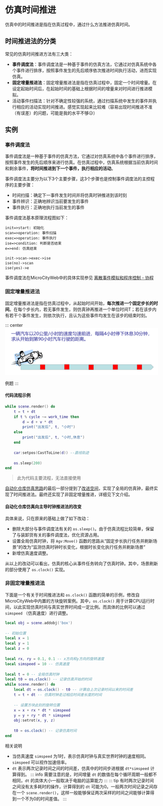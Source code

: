 # 仿真时间推进
仿真中的时间推进是指在仿真过程中，通过什么方法推进仿真时间。

## 时间推进法的分类
常见的仿真时间推进方法有三大类：
* **事件调度法**：事件调度法是一种基于事件的仿真方法，它通过对仿真系统中各个事件进行排序，按照事件发生的先后顺序依次推进时间执行活动，进而实现仿真。
* **固定增量推进法**：固定增量推进法是指在仿真过程中，固定一个时间增量。在设定起始时间后，在起始时间的基础上根据时间的增量来对时间进行推进模拟。
* 活动事件扫描法：针对不确定性较强的系统，通过扫描系统中发生的事件并执行相应的活动实现时间推进。感觉实现起来比较难（容易出现时间推进不准（有误差）的问题，可能是我的水平不够😥）

## 实例
### 事件调度法
事件调度法是一种基于事件的仿真方法，它通过对仿真系统中各个事件进行排序，按照事件发生的先后顺序来进行仿真。在仿真过程中，仿真系统根据当前仿真时间和剩余事件，**将时间推进到下一个事件，执行相应的活动**。

事件调度法主要分为以下3个主要步骤，这3个步骤也是控制事件调度法的主控程序的主要步骤：
* 时间扫描：确定下一事件发生时间并将仿真时钟推进到该时刻
* 事件辨识：正确地辨识当前要发生的事件
* 事件执行：正确地执行当前发生的事件

事件调度法基本原理流程图如下：

```flow
init=>start: 初始化
scan=>operation: 事件扫描
exec=>operation: 事件执行
ise=>condition: 判断是否结束
e=>end: 仿真结束

init->scan->exec->ise
ise(no)->scan
ise(yes)->e
```

事件调度法在MicroCityWeb中的具体实现参见 [离散事件模拟和程序控制 - 协程](./event-scheduling.md)

### 固定增量推进法
固定增量推进法是指在仿真过程中，从起始时间开始，**每次推进一个固定步长的时间**。在每个步长内，若无事件发生，则仿真钟再推进一个单位时间T；若在该步内有若干个事件发生，则依次执行，且认为这些事件均发生在该步的结束时刻。

::: center
![固定增量推进法](../images/note/fixed_increment_advance.png)

例题
:::

#### 代码流程示例
```lua
while scene.render() do
    t = t + dt
    if t % cycle ~= work_time then
        d = d + v * dt
        print("出发后", t, "小时")
    else
        print("出发后", t, "小时,休息")
    end

    car:setpos(CastToLine(d)) --直线轨迹

    os.sleep(200)
end
```
> 此为代码主要流程，无法直接使用

[自动化仓库仿真思路](./warehouse-simulation.md)的最后一部分提到了[改进空间](./warehouse-simulation.md#改进空间)，实现了全局的仿真钟，最终实现了时间推进法。最终还实现了非固定增量推进，详细见下文介绍。

#### 自动化仓库仿真向主导时钟推进法的改变
具体来说，只在原来的基础上做了如下改动：
* 删除大部分与事件调度法有关的 `os.sleep()`。由于仿真流程比较简单，保留了与装卸货有关的事件调度法，优化资源占用。
* 设置全局仿真时钟，将 `Agv:Move()` 函数的思路从“固定步长执行任务并刷新场景”的改为“监测仿真时钟时长变化，根据时长变化执行任务并刷新场景”
* 新增仿真速度调整。

从以上的改动可以看出，仿真的核心从事件任务转向了仿真时钟。其中，场景刷新的部分使用了 `os.clock()` 实现。

### 非固定增量推进法

下面是一个有关于时间推进法和 `os.clock()` 函数的简单的示例，修改自MicroCityWeb中内置的方块旋转案例。其中，`os.clock()` 用于计算CPU运行时间，以此实现仿真时间与真实世界时间成一定比例。而具体的比例可以通过 `simspeed` （仿真速度）进行调整。

```lua
local obj = scene.addobj('box')

-- 初始位置
local x = 1
local y = 1
local z = 0

local rx, ry = 0.1, 0.1 -- x方向和y方向的旋转速度
local simspeed = 10 -- 仿真速度

local t = 0 -- 全局仿真时钟
local t0 = os.clock() -- 记录仿真开始的时间
while scene.render() do
    local dt = os.clock() - t0 -- 计算自上次记录时间以来的时间差
    t = t + dt -- 仿真时钟走过相应时间差长度的时间
    
    -- 设置方块此刻的旋转位置
	x = x + rx * dt * simspeed 
	y = y + ry * dt * simspeed 
	obj:setrot(x, y, z)
	
    t0 = os.clock() -- 记录仿真时间
end
```

相关说明
* 当仿真速度 `simspeed` 为1时，表示仿真时钟与真实世界时钟的速度相同。`simspeed` 可以视作加速倍率。
* `dt` 表示两次记录时间之间的时间差，仿真中的时间步进根据 `dt*simspeed` 计算得到。
  ::: info
  需要注意的是，时间增量 `dt` 的数值在每个循环周期一般都不相同，`dt` 的具体大小一般取决于电脑的运算能力
  :::
  ::: tip
  有时两次记录时间之间没有太多耗时的操作，计算得到的 `dt` 可能为0。一般两次时间记录之间存在一个 `scene.render()`，这样一般能够保证两次采样的时间之间能够计算得到一个不为0的时间差值。
  :::